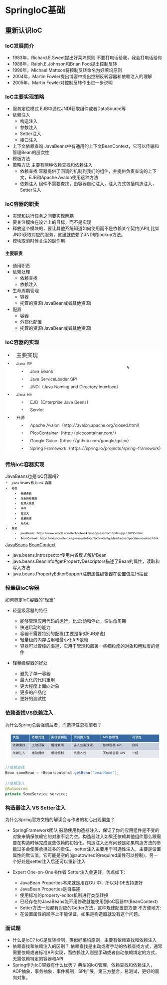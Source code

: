 # SpringIoC基础

## 重新认识IoC

### IoC发展简介

+ 1983年，Richard.E.Sweet提出好莱坞原则:不要打电话给我，我会打电话给你
+ 1988年，Ralph.E.Johnson和Brian Foot提出控制反转
+ 1996年，Michael Mattson将控制反转命名为好莱坞原则
+ 2004年，Martin Fowler提出博客中提出控制反转容器和依赖注入的理解
+ 2005年，Martin Fowler对控制反转作出进一步说明

### IoC主要实现策略

+ 服务定位模式
EJB中通过JNDI获取组件或者DataSource等
+ 依赖注入
  + 构造注入
  + 参数注入
  + Setter注入
  + 接口注入
+ 上下文依赖查询
JavaBeans中有通用的上下文BeanContext，它可以传输和管理Bean的层次性
+ 模板方法
+ 策略方法
  主要有两种依赖查找和依赖注入
  + 依赖查找
  容器提供了回调的机制到我们的组件，并提供负责查询的上下文，EJB和Apache Avalon使用这种方法
  + 依赖注入
  组件不需要查找，由容器自动注入，注入方式包括构造注入，Setter注入

### IoC容器的职责

+ 实现和执行任务之间要实现解耦
+ 要关注模块在设计上的目标，而不是实现
+ 释放这个模块的，要让其他系统知道如何使用而不是依赖某个契约(API),比如JNDI获取对应的服务，这里就依赖了JNDI的lookup方法。
+ 模块取消时候关注的副作用

#### 主要职责

+ 通用职责
+ 依赖处理
  + 依赖查找
  + 依赖注入
+ 生命周期管理
  + 容器
  + 托管的资源(JavaBean或者其他资源)
+ 配置
  + 容器
  + 外部化配置
  + 托管的资源(JavaBean或者其他资源)

### IoC容器的实现

![iocImpl.jpg](./imgs/iocImpl.jpg)

### 传统IoC容器实现

JavaBeans也是IoC容器吗?
![ioc_javabeans.jpg](./imgs/ioc_javabeans.jpg)
[JavaBeans](https://www.oracle.com/technetwork/java/javase/tech/index-jsp-138795.html)
[BeanContext](https://docs.oracle.com/javase/8/docs/technotes/guides/beans/spec/beancontext.html)

+ java.beans.Introspector使用内省模式解析Bean
+ java.beans.BeanInfo#getPropertyDescriptors描述了Bean的属性，读取和写入方法
+ java.beans.PropertyEditorSupport注册属性编辑器在设置值进行拦截

### 轻量级IoC容器

如何界定IoC容器的“轻重”

+ 轻量级容器的特征
  + 能够管理应用代码的运行，比:启动和停止，像生命周期
  + 快速启动的能力
  + 容器不需要特别的配置(主要是争对EJB来说)
  + 轻量级的内存占用和最小化API依赖
  + 容器可以管控的渠道，它用于管理和部署一些细粒度的对象和粗粒度的组件

+ 轻量级容器的好处
  + 避免了单一容器
  + 最大化的代码重用
  + 更大程度上面向对象
  + 更多的产品化
  + 更好的测试性

### 依赖查找VS依赖注入

为什么Spring总会强调后者，而选择性忽视前者？

![loolupVSinject](./imgs/loolupVSinject.jpg)

```java
//依赖查找
Bean someBean = (Bean)contenxt.getBean("beanName");

//依赖注入
@Autowired
private SomeService service;
```

### 构造器注入 VS Setter注入

为什么Spring官方文档的解读会与作者的初心出现偏差？

+ SpringFramework团队
鼓励使用构造器注入，保证了你的应用组件是不变的对象来确保依赖它的对象不会为空。构造器注入如果还依赖其他组件那么跟需要在构造时候完成这些依赖的初始化。构造注入还有问题是如果构造方法的参数过多会使类承担过多的责任。
setter注入主要用于可选性注入，主要是设置属性的默认值。它可能是空的(@autowired的required属性可以控制)，另一个好处是setter注入后还可以重新注入

+ Expert One-on-One书作者
Setter注入会更好，优点如下:
  + JavaBean Properties本来就是用在GUI中，所以对IDE支持更好
  + JavaBean Properties是自描述
  + 使用标准的property-editor机制进行类型转换
  + 已经存在的JavaBeans能不用修改就能使用到IoC容器中(BeanContext)
  + Setter方法一般都有对应的Getter方法，这种规律配置更方便
不方便地方:
  + 在设置属性的顺序上不能保证，如果是构造器就没有这个问题。

### 面试题

+ 什么是IoC?
IoC是反转控制，类似好莱坞原则，主要有依赖查找和依赖注入
+ 依赖查找和依赖注入的区别？
依赖查找是主动或者手动的依赖查找方式，通常需要依赖或者标准API实现，而依赖注入则是手动或者自动依赖绑定的方式，无需依赖特定的容器和API
+ Spring作为IoC容器有什么优势？
典型的IoC管理，依赖查找和依赖注入，AOP抽象，事务抽象，事件机制，SPI扩展，第三方整合，易测试，更好的面向对象。

